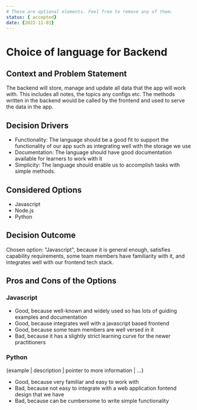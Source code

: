```yaml
---
# These are optional elements. Feel free to remove any of them.
status: { accepted}
date: {2022-11-03}
---
```

# Choice of language for Backend

## Context and Problem Statement

The backend will store, manage and update all data that the app will work with. This includes all notes, the topics any configs etc. The methods written in the backend would be called by the frontend and used to serve the data in the app.

<!-- This is an optional element. Feel free to remove. -->
## Decision Drivers

* Functionality: The language should be a good fit to support the functionality of our app such as integrating well with the storage we use
* Documentation: The language should have good documentation available for learners to work with it
* Simplicity: The language should enable us to accomplish tasks with simple methods.

## Considered Options

* Javascript
* Node.js
* Python

## Decision Outcome

Chosen option: "Javascript", because it is general enough, satisfies capability requirements, some team members have familiarity with it, and integrates well with our frontend tech stack.

<!-- This is an optional element. Feel free to remove. -->
## Pros and Cons of the Options

### Javascript

* Good, because well-known and widely used so has lots of guiding examples and documentation
* Good, because integrates well with a javascript based frontend
* Good, because some team members are well versed in it
* Bad, because it has a slightly strict learning curve for the newer practitioners

### Python

{example | description | pointer to more information | …}

* Good, because very familiar and easy to work with
* Bad, because not easy to integrate with a web application fontend design that we have
* Bad, because can be cumbersome to write simple functionality
